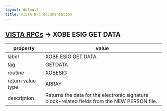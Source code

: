 ```yaml
---
layout: default
title: VISTA RPC documentation
---
```




## [VISTA RPCs](TableOfContent.md) &#8594; XOBE ESIG GET DATA 

 property | value 
--- | --- 
 label | XOBE ESIG GET DATA
 tag | GETDATA
 routine | [XOBESIG](http://code.osehra.org/dox/Routine_XOBESIG_source.html)
 return value type | ARRAY
 description | Returns the data for the electronic signature block-related  fields from the NEW PERSON file.